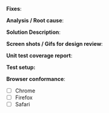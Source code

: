 **Fixes**: 
<!-- For e.g Fixes: https://issues.redhat.com/browse/ODC-XXX -->

**Analysis / Root cause**: 
<!-- Briefly describe analysis of US/Task or root cause of Defect -->

**Solution Description**: 
<!-- Describe your code changes in detail and explain the solution -->

**Screen shots / Gifs for design review**: 
<!-- If change affects UI in any way, tag @openshift/team-devconsole-ux and add screenshots/gifs  -->

**Unit test coverage report**: 
<!-- Attach test coverage report -->

**Test setup:**
<!-- If any setup required to test this PR, mention the details -->

**Browser conformance**: 
<!-- To mark tested browsers, use [x] -->
- [ ] Chrome
- [ ] Firefox
- [ ] Safari
